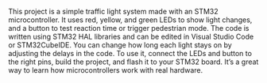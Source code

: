 This project is a simple traffic light system made with an STM32 microcontroller. 
It uses red, yellow, and green LEDs to show light changes, and a button to test reaction time or trigger pedestrian mode. 
The code is written using STM32 HAL libraries and can be edited in Visual Studio Code or STM32CubeIDE. You can change how long each light stays on by adjusting the delays in the code. 
To use it, connect the LEDs and button to the right pins, build the project, and flash it to your STM32 board. It’s a great way to learn how microcontrollers work with real hardware.
